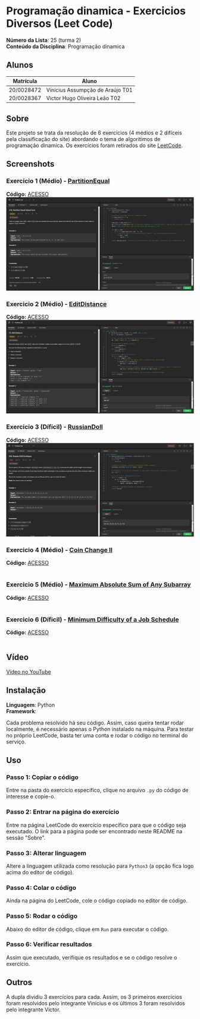 # Programação dinamica - Exercicios Diversos (Leet Code)

**Número da Lista**: 25 (turma 2)<br>
**Conteúdo da Disciplina**: Programação dinamica<br>

## Alunos
|Matrícula | Aluno |
| -- | -- |
| 20/0028472  |  Vinícius Assumpção de Araújo T01 |
| 20/0028367  |  Victor Hugo Oliveira Leão T02 |

## Sobre 
Este projeto se trata da resolução de 6 exercícios (4 médios e 2 difíceis pela classificação do site) abordando o tema de algoritimos de programação dinamica. Os exercícios foram retirados do site [LeetCode](https://leetcode.com).

## Screenshots

### Exercicio 1 (Médio) - [PartitionEqual](https://leetcode.com/problems/partition-equal-subset-sum/)
**Código:** [ACESSO](PartitionEqual/PartitionEqual.py)<br>
![PartitionIMG](Assets/Partition.png)

### Exercicio 2 (Médio) - [EditDistance](https://leetcode.com/problems/edit-distance/)
**Código:** [ACESSO](EditDistance/EditDistance.py)<br>
![EditIMG](Assets/EditDist.png)

### Exercicio 3 (Díficil) - [RussianDoll](https://leetcode.com/problems/russian-doll-envelopes/)
**Código:** [ACESSO](RussianDoll/RussianDoll.py)<br>
![RussianIMG](Assets/Russian.png)

### Exercicio 4 (Médio) - [Coin Change II](https://leetcode.com/problems/coin-change-ii/)
**Código:** [ACESSO](CoinChange/CoinChange.py)<br>
![]()

### Exercicio 5 (Médio) - [Maximum Absolute Sum of Any Subarray](https://leetcode.com/problems/maximum-absolute-sum-of-any-subarray/)
**Código:** [ACESSO](MaximumSumArray/MaximumSumArray.py)<br>
![]()

### Exercicio 6 (Díficil) - [Minimum Difficulty of a Job Schedule](https://leetcode.com/problems/minimum-difficulty-of-a-job-schedule/)
**Código:** [ACESSO](MinimumJobSchedule/MinimumJobSchedule.py)<br>
![]()

## Vídeo

[Vídeo no YouTube]()


## Instalação 
**Linguagem**: Python<br>
**Framework**: <br>

Cada problema resolvido há seu código. Assim, caso queira tentar rodar localmente, é necessário apenas o Python instalado na máquina. Para testar no próprio LeetCode, basta ter uma conta e rodar o código no terminal do serviço.

## Uso 

### Passo 1: Copiar o código
Entre na pasta do exercício específico, clique no arquivo `.py` do código de interesse e copie-o.

### Passo 2: Entrar na página do exercício
Entre na página LeetCode do exercício específico para que o código seja executado. O link para a página pode ser encontrado neste README na sessão "Sobre".

### Passo 3: Alterar linguagem
Altere a linguagem utilizada como resolução para `Python3` (a opção fica logo acima do editor de código).

### Passo 4: Colar o código
Ainda na página do LeetCode, cole o código copiado no editor de código.

### Passo 5: Rodar o código
Abaixo do editor de código, clique em `Run` para executar o código.

### Passo 6: Verificar resultados
Assim que executado, verifique os resultados e se o código resolve o exercício.

## Outros

A dupla dividiu 3 exercícios para cada. Assim, os 3 primeiros exercícios foram resolvidos pelo integrante Vinícius e os últimos 3 foram resolvidos pelo integrante Victor.
